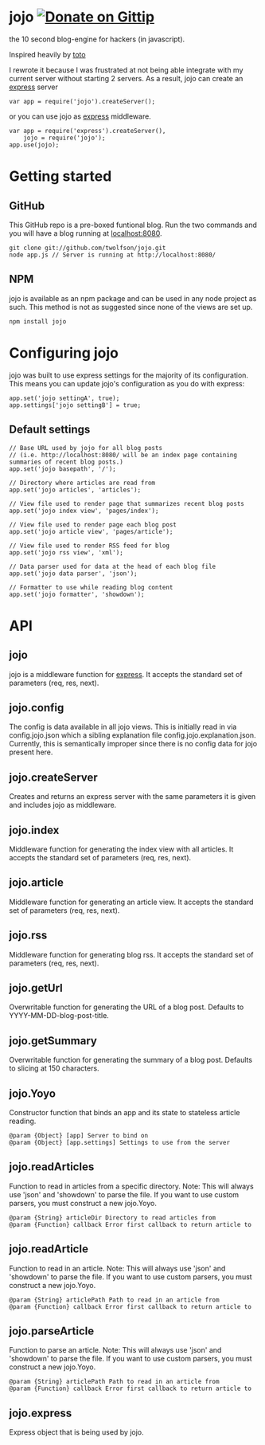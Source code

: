 jojo [![Donate on Gittip](http://badgr.co/gittip/twolfson.png)](https://www.gittip.com/twolfson/)
====
the 10 second blog-engine for hackers (in javascript).

Inspired heavily by [toto](https://github.com/cloudhead/toto)

I rewrote it because I was frustrated at not being able integrate with my current server without starting 2 servers.
As a result, jojo can create an [express](http://expressjs.com/) server
```
var app = require('jojo').createServer();
```

or you can use jojo as [express](http://expressjs.com/) middleware.
```
var app = require('express').createServer(),
    jojo = require('jojo');
app.use(jojo);
```

Getting started
===============
GitHub
------
This GitHub repo is a pre-boxed funtional blog. Run the two commands and you will have a blog running at [localhost:8080](http://localhost:8080).
```
git clone git://github.com/twolfson/jojo.git
node app.js // Server is running at http://localhost:8080/
```

NPM
---
jojo is available as an npm package and can be used in any node project as such. This method is not as suggested since none of the views are set up.
```
npm install jojo
```

Configuring jojo
================
jojo was built to use express settings for the majority of its configuration. This means you can update jojo's configuration as you do with express:
```
app.set('jojo settingA', true);
app.settings['jojo settingB'] = true;
```

Default settings
----------------
```
// Base URL used by jojo for all blog posts
// (i.e. http://localhost:8080/ will be an index page containing summaries of recent blog posts.)
app.set('jojo basepath', '/');

// Directory where articles are read from
app.set('jojo articles', 'articles');

// View file used to render page that summarizes recent blog posts
app.set('jojo index view', 'pages/index');

// View file used to render page each blog post
app.set('jojo article view', 'pages/article');

// View file used to render RSS feed for blog
app.set('jojo rss view', 'xml');

// Data parser used for data at the head of each blog file
app.set('jojo data parser', 'json');

// Formatter to use while reading blog content
app.set('jojo formatter', 'showdown');
```

API
===
jojo
----
jojo is a middleware function for [express](http://expressjs.com/). It accepts the standard set of parameters (req, res, next).

jojo.config
-----------
The config is data available in all jojo views. This is initially read in via config.jojo.json which a sibling explanation file config.jojo.explanation.json.
Currently, this is semantically improper since there is no config data for jojo present here.

jojo.createServer
-----------------
Creates and returns an express server with the same parameters it is given and includes jojo as middleware. 

jojo.index
----------
Middleware function for generating the index view with all articles. It accepts the standard set of parameters (req, res, next).

jojo.article
----------
Middleware function for generating an article view. It accepts the standard set of parameters (req, res, next).

jojo.rss
----------
Middleware function for generating blog rss. It accepts the standard set of parameters (req, res, next).

jojo.getUrl
-----------
Overwritable function for generating the URL of a blog post. Defaults to YYYY-MM-DD-blog-post-title.

jojo.getSummary
-----------
Overwritable function for generating the summary of a blog post. Defaults to slicing at 150 characters.

jojo.Yoyo
---------
Constructor function that binds an app and its state to stateless article reading.
```
@param {Object} [app] Server to bind on
@param {Object} [app.settings] Settings to use from the server
```

jojo.readArticles
-----------
Function to read in articles from a specific directory. Note: This will always use 'json' and 'showdown' to parse the file. If you want to use custom parsers, you must construct a new jojo.Yoyo.
```
@param {String} articleDir Directory to read articles from
@param {Function} callback Error first callback to return article to
```

jojo.readArticle
-----------
Function to read in an article. Note: This will always use 'json' and 'showdown' to parse the file. If you want to use custom parsers, you must construct a new jojo.Yoyo.
```
@param {String} articlePath Path to read in an article from
@param {Function} callback Error first callback to return article to
```

jojo.parseArticle
-----------
Function to parse an article. Note: This will always use 'json' and 'showdown' to parse the file. If you want to use custom parsers, you must construct a new jojo.Yoyo.
```
@param {String} articlePath Path to read in an article from
@param {Function} callback Error first callback to return article to
```

jojo.express
------------
Express object that is being used by jojo.